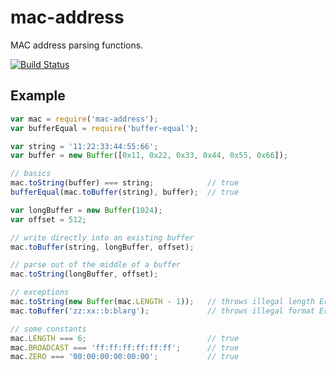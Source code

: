 # mac-address

MAC address parsing functions.

[![Build Status](https://travis-ci.org/wanderview/node-mac-address.png)](https://travis-ci.org/wanderview/node-mac-address)

## Example

```javascript
var mac = require('mac-address');
var bufferEqual = require('buffer-equal');

var string = '11:22:33:44:55:66';
var buffer = new Buffer([0x11, 0x22, 0x33, 0x44, 0x55, 0x66]);

// basics
mac.toString(buffer) === string;            // true
bufferEqual(mac.toBuffer(string), buffer);  // true

var longBuffer = new Buffer(1024);
var offset = 512;

// write directly into an existing buffer
mac.toBuffer(string, longBuffer, offset);

// parse out of the middle of a buffer
mac.toString(longBuffer, offset);

// exceptions
mac.toString(new Buffer(mac.LENGTH - 1));   // throws illegal length Error
mac.toBuffer('zz:xx::b:blarg');             // throws illegal format Error

// some constants
mac.LENGTH === 6;                           // true
mac.BROADCAST === 'ff:ff:ff:ff:ff:ff';      // true
mac.ZERO === '00:00:00:00:00:00';           // true
```
